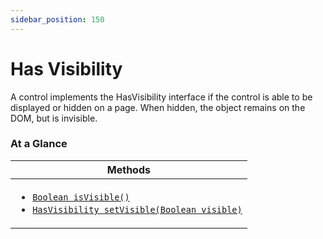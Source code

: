 ```yaml
---
sidebar_position: 150
---
```



# Has Visibility

A control implements the HasVisibility interface if the control is able to be displayed or hidden on a page. When hidden, the object remains on the DOM, but is invisible.

### At a Glance

| Methods |
|------------|
| <ul><li>[`Boolean isVisible()`](#)</li><li>[`HasVisibility setVisible(Boolean visible)`](#)</li></ul>|
